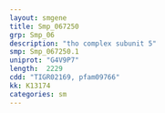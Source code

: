 ```yaml
---
layout: smgene
title: Smp_067250
grp: Smp_06
description: "tho complex subunit 5"
smp: Smp_067250.1
uniprot: "G4V9P7"
length:  2229
cdd: "TIGR02169, pfam09766"
kk: K13174
categories: sm
---
```

